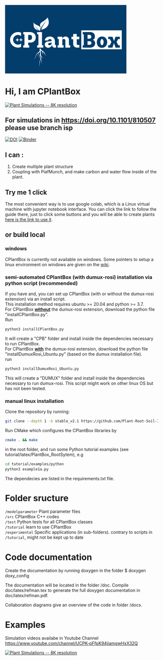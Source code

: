 <img src="CPB_blue_long.svg" alt="drawing" width="400"/>

# Hi, I am CPlantBox
[![Plant Simulations -- 8K resolution](https://media.giphy.com/media/LmBztw7mNwluJPJ3cU/giphy.gif)](https://www.youtube.com/watch?v=jNbvjW-WFvk "CPlantBox Simulations -- 8K resolution")

## For simulations in https://doi.org/10.1101/810507 please use branch isp

[![DOI](https://zenodo.org/badge/95107851.svg)](https://zenodo.org/badge/latestdoi/95107851) [![Binder](https://mybinder.org/badge_logo.svg)](https://mybinder.org/v2/gh/xiaoranzhou/cpb-binder/master)
## I can :
1. Create multiple plant structure
2. Coupling with PiafMunch, and make carbon and water flow inside of the plant.


## Try me 1 click

The most convenient way is to use google colab, which is a Linux virtual machine with jupyter notebook interface.
You can click the link to follow the guide there, just to click some buttons and you will be able to create plants
[here is the link to use it](http://b.cplantbox.com).

## or build local
### windows
CPlantBox is currently not available on windows. 
Some pointers to setup a linux environment on windows are given on the [wiki](https://github.com/Plant-Root-Soil-Interactions-Modelling/CPlantBox/wiki/Help-for-windows-users).

### semi-automated CPlantBox (with dumux-rosi) installation via python script (recommended)

If you have  and, you can set up CPlantBox (with or without the dumux-rosi extension) via an install script.\
This installation method requires ubuntu >= 20.04 and python >= 3.7.\
For CPlantBox <ins>__without__</ins> the dumux-rosi extension, download the python file "installCPlantBox.py".\
Run
```bash
python3 installCPlantBox.py
```
It will create a "CPB" folder and install inside the dependencies necessary to run CPlantBox.\
For CPlantBox <ins>__with__</ins> the dumux-rosi extension, download the python file "installDumuxRosi_Ubuntu.py" (based on the dumux installation file).\
run
```bash
python3 installDumuxRosi_Ubuntu.py
```
This will create a "DUMUX" folder and install inside the dependencies necessary to run dumux-rosi.
This script might work on other linux OS but has not been tested.

### manual linux installation 
Clone the repository by running:
```bash
git clone --depth 1 -b stable_v2.1 https://github.com/Plant-Root-Soil-Interactions-Modelling/CPlantBox.git
```
Run CMake which configures the CPlantBox libraries by 
```bash
cmake . && make
```
in the root folder, and run some Python tutorial examples (see tutorial/latex/PlantBox_RootSytem), e.g
```bash
cd tutorial/examples/python
python3 example1a.py
```

The dependecies are listed in the requirements.txt file.
# Folder sructure

`/modelparameter`		Plant parameter files\
`/src`			CPlantBox C++ codes\
`/test`   Python tests for all CPlantBox classes\
`/tutorial` 		learn to use CPlantBox\
`/experimental`		Specific applications (in sub-folders). contrary to scripts in `/tutorial`, might not be kept up to date

# Code documentation

Create the documentation by running doxygen in the folder 
$ doxygen doxy_config

The documentation will be located in the folder /doc. Compile doc/latex/refman.tex to generate the full doxygen documentation in doc/latex/refman.pdf.

Collaboration diagrams give an overview of the code in folder /docs.

# Examples
Simulation videos availabe in Youtube Channel https://www.youtube.com/channel/UCPK-pFfpK94jiamgwHxX32Q

[![Plant Simulations -- 8K resolution](https://media.giphy.com/media/LmBztw7mNwluJPJ3cU/giphy.gif)](https://www.youtube.com/watch?v=jNbvjW-WFvk "CPlantBox Simulations -- 8K resolution")



